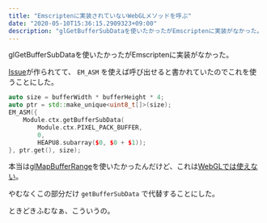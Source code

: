 ```yaml
---
title: "Emscriptenに実装されていないWebGLメソッドを呼ぶ"
date: "2020-05-10T15:36:15.2909323+09:00"
description: "glGetBufferSubDataを使いたかったがEmscriptenに実装がなかった。"
---
```


glGetBufferSubDataを使いたかったがEmscriptenに実装がなかった。

[Issue](https://github.com/emscripten-core/emscripten/issues/5861)が作られてて、 `EM_ASM` を使えば呼び出せると書かれていたのでこれを使うことにした。

```cpp
auto size = bufferWidth * bufferHeight * 4;
auto ptr = std::make_unique<uint8_t[]>(size);
EM_ASM({
    Module.ctx.getBufferSubData(
        Module.ctx.PIXEL_PACK_BUFFER,
        0,
        HEAPU8.subarray($0, $0 + $1));
}, ptr.get(), size);
```

本当は[glMapBufferRange](https://www.khronos.org/registry/OpenGL-Refpages/es3.0/html/glMapBufferRange.xhtml)を使いたかったんだけど、これは[WebGLでは使えない](https://www.khronos.org/registry/webgl/specs/latest/2.0/#5.14)。

やむなくこの部分だけ `getBufferSubData` で代替することにした。

ときどきふむなぁ、こういうの。
